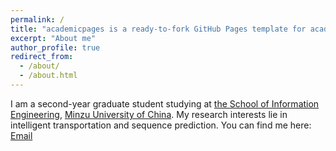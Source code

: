 ```yaml
---
permalink: /
title: "academicpages is a ready-to-fork GitHub Pages template for academic personal websites"
excerpt: "About me"
author_profile: true
redirect_from: 
  - /about/
  - /about.html
---
```



 I am a second-year graduate student studying at [the School of Information Engineering](https://xingong.muc.edu.cn/), [Minzu University of China](https://www.muc.edu.cn/). My research interests lie in intelligent transportation and sequence prediction.
 You can find me here:
 [Email](mailto:21302026@muc.edu.cn)
